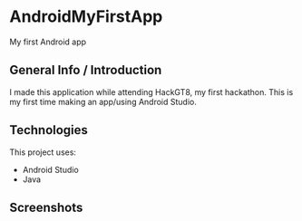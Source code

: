 # AndroidMyFirstApp
My first Android app

## General Info / Introduction
I made this application while attending HackGT8, my first hackathon. This is my first time making an app/using Android Studio.

## Technologies
This project uses:
 * Android Studio
 * Java

## Screenshots
